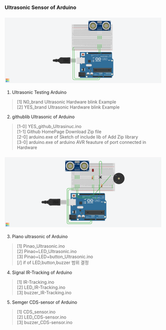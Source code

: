 ### Ultrasonic Sensor of Arduino
### ![Ultrasonic1](../image/Githublib_Ultrasonic.png)
1. Ultrasonic Testing Arduino
> [1] N0_brand Ultrasonic Hardware blink Example<br>
> [2] YES_brand Ultrasonic Hardware blink Example<br>
2. githublib Ultrasonic of Arduino
> [1-0] YES_github_Ultrasinuc.ino <br>
> [1-1] Github HomePage Download Zip file <br>
> [2-0] arduino.exe of Sketch of include lib of Add Zip library <br> 
> [3-0] arduino.exe of arduino AVR feauture of port connected in Hardware<br>

### ![Ultrasonic2](../image/piano_Ultrasonic.png)
3. Piano ultrasonic of Arduino
> [1] Pinao_Ultrasonic.ino <br>
> [2] Pinao+LED_Ultrasonic.ino <br>
> [3] Pinao+LED+button_Ultrasonic.ino<br>
> [/] if of LED,button,buzzer 범위 결정 <br>

4. Signal IR-Tracking of Arduino
> [1] IR-Tracking.ino <br>
> [2] LED_IR-Tracking.ino <br>
> [3] buzzer_IR-Tracking.ino<br>

5. Semger CDS-sensor of Arduino
> [1] CDS_sensor.ino <br>
> [2] LED_CDS-sensor.ino <br>
> [3] buzzer_CDS-sensor.ino<br>
